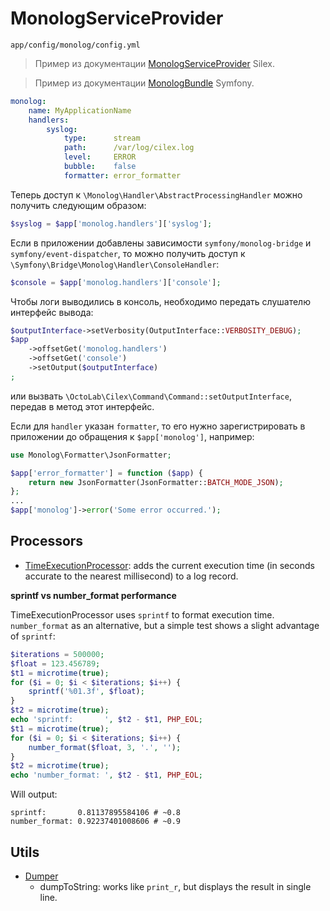 # MonologServiceProvider

`app/config/monolog/config.yml`

> Пример из документации [MonologServiceProvider](http://silex.sensiolabs.org/doc/providers/monolog.html) Silex.

> Пример из документации [MonologBundle](http://symfony.com/doc/current/reference/configuration/monolog.html) Symfony.

```yaml
monolog:
    name: MyApplicationName
    handlers:
        syslog:
            type:      stream
            path:      /var/log/cilex.log
            level:     ERROR
            bubble:    false
            formatter: error_formatter
```

Теперь доступ к `\Monolog\Handler\AbstractProcessingHandler` можно получить следующим образом:

```php
$syslog = $app['monolog.handlers']['syslog'];
```

Если в приложении добавлены зависимости `symfony/monolog-bridge` и `symfony/event-dispatcher`, то можно получить
доступ к `\Symfony\Bridge\Monolog\Handler\ConsoleHandler`:

```php
$console = $app['monolog.handlers']['console'];
```

Чтобы логи выводились в консоль, необходимо передать слушателю интерфейс вывода:

```php
$outputInterface->setVerbosity(OutputInterface::VERBOSITY_DEBUG);
$app
    ->offsetGet('monolog.handlers')
    ->offsetGet('console')
    ->setOutput($outputInterface)
;
```

или вызвать `\OctoLab\Cilex\Command\Command::setOutputInterface`, передав в метод этот интерфейс.

Если для `handler` указан `formatter`, то его нужно зарегистрировать в приложении до обращения к `$app['monolog']`,
например:

```php
use Monolog\Formatter\JsonFormatter;

$app['error_formatter'] = function ($app) {
    return new JsonFormatter(JsonFormatter::BATCH_MODE_JSON);
};
...
$app['monolog']->error('Some error occurred.');
```

## Processors

* [TimeExecutionProcessor](../src/Monolog/Processor/TimeExecutionProcessor.php): adds the current execution time
(in seconds accurate to the nearest millisecond) to a log record.

__sprintf vs number_format performance__

TimeExecutionProcessor uses `sprintf` to format execution time. `number_format` as an alternative,
but a simple test shows a slight advantage of `sprintf`:

```php
$iterations = 500000;
$float = 123.456789;
$t1 = microtime(true);
for ($i = 0; $i < $iterations; $i++) {
    sprintf('%01.3f', $float);
}
$t2 = microtime(true);
echo 'sprintf:       ', $t2 - $t1, PHP_EOL;
$t1 = microtime(true);
for ($i = 0; $i < $iterations; $i++) {
    number_format($float, 3, '.', '');
}
$t2 = microtime(true);
echo 'number_format: ', $t2 - $t1, PHP_EOL;
```

Will output:

```
sprintf:       0.81137895584106 # ~0.8
number_format: 0.92237401008606 # ~0.9
```

## Utils

* [Dumper](../src/Monolog/Util/Dumper.php)
  * dumpToString: works like `print_r`, but displays the result in single line.
